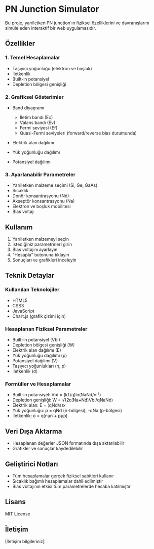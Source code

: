 # PN Junction Simulator

Bu proje, yarıiletken PN junction'ın fiziksel özelliklerini ve davranışlarını simüle eden interaktif bir web uygulamasıdır.

## Özellikler

### 1. Temel Hesaplamalar
- Taşıyıcı yoğunluğu (elektron ve boşluk)
- İletkenlik
- Built-in potansiyel
- Depletion bölgesi genişliği

### 2. Grafiksel Gösterimler
- Band diyagramı
  - İletim bandı (Ec)
  - Valans bandı (Ev)
  - Fermi seviyesi (Ef)
  - Quasi-Fermi seviyeleri (forward/reverse bias durumunda)

- Elektrik alan dağılımı
- Yük yoğunluğu dağılımı
- Potansiyel dağılımı

### 3. Ayarlanabilir Parametreler
- Yarıiletken malzeme seçimi (Si, Ge, GaAs)
- Sıcaklık
- Donör konsantrasyonu (Nd)
- Akseptör konsantrasyonu (Na)
- Elektron ve boşluk mobilitesi
- Bias voltajı

## Kullanım

1. Yarıiletken malzemeyi seçin
2. İstediğiniz parametreleri girin
3. Bias voltajını ayarlayın
4. "Hesapla" butonuna tıklayın
5. Sonuçları ve grafikleri inceleyin

## Teknik Detaylar

### Kullanılan Teknolojiler
- HTML5
- CSS3
- JavaScript
- Chart.js (grafik çizimi için)

### Hesaplanan Fiziksel Parametreler
- Built-in potansiyel (Vbi)
- Depletion bölgesi genişliği (W)
- Elektrik alan dağılımı (E)
- Yük yoğunluğu dağılımı (ρ)
- Potansiyel dağılımı (V)
- Taşıyıcı yoğunlukları (n, p)
- İletkenlik (σ)

### Formüller ve Hesaplamalar
- Built-in potansiyel: Vbi = (kT/q)ln(NaNd/ni²)
- Depletion genişliği: W = √(2ε(Na+Nd)Vbi/qNaNd)
- Elektrik alan: E = (qNd/ε)x
- Yük yoğunluğu: ρ = qNd (n-bölgesi), -qNa (p-bölgesi)
- İletkenlik: σ = q(nμn + pμp)

## Veri Dışa Aktarma
- Hesaplanan değerler JSON formatında dışa aktarılabilir
- Grafikler ve sonuçlar kaydedilebilir

## Geliştirici Notları
- Tüm hesaplamalar gerçek fiziksel sabitleri kullanır
- Sıcaklık bağımlı hesaplamalar dahil edilmiştir
- Bias voltajının etkisi tüm parametrelerde hesaba katılmıştır

## Lisans
MIT License

## İletişim
[İletişim bilgileriniz] 